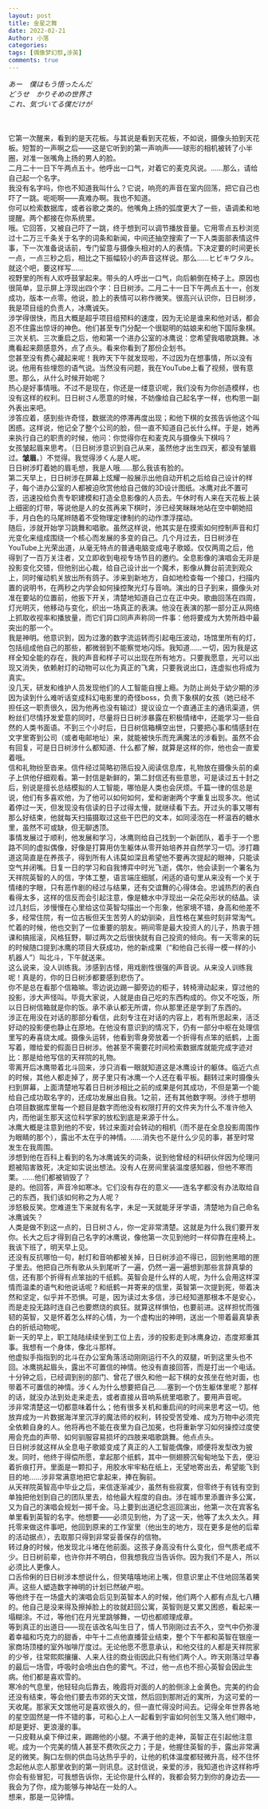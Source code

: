 ```yaml
---
layout: post
title: 金星之舞
date: 2022-02-21
Author: 小落
categories: 
tags: [偶像梦幻祭,涉英]
comments: true
--- 
```


*あー　僕はもう悟ったんだ<br>
どうせ　かりそめの世界さ<br>
これ、気づいてる僕だけが*

<!-- more -->
<br><br>
它第一次醒来，看到的是天花板。与其说是看到天花板，不如说，摄像头拍到天花板。短暂的一声啊之后——这是它听到的第一声响声——球形的相机被转了小半圈，对准一张嘴角上扬的男人的脸。<br>
二月二十一日下午两点五十。他呼出一口气，对着它的麦克风说。……那么，请给自己起一个名字。<br>
我没有名字吗，你也不知道我叫什么？它说，响亮的声音在室内回荡，把它自己也吓了一跳。呃呃啊——真难办啊。我也不知道。<br>
你可以检索数据库，或者谷歌之类的。他嘴角上扬的弧度更大了一些，语调柔和地提醒。两个都接在你系统里。<br>
哦。它回答，又被自己吓了一跳，终于想到可以调节播放音量。它用零点五秒浏览过十二万三千条关于名字的词条和新闻，中间还抽空搜索了一下人类面部表情这件事，下一次准备说话前，专门留意与摄像头相对的人的表情。下决定要的时间更长一点，一点三秒之后，相比之下振幅较小的声音这样说。那么……ヒビキワタル。就这个吧，要这样写……<br>
视野里的所有人欢呼鼓掌起来。带头的人呼出一口气，向后躺倒在椅子上。原因也很简单，显示屏上浮现出四个字：日日树涉。二月二十一日下午两点五十一，创发成功，版本一点零。他说，脸上的表情可以称作微笑。很高兴认识你，日日树涉，我是项目组的负责人，冰鹰诚矢。<br>
涉学得很快，而且大概是超乎项目组预料的速度，因为无论是谁来和他对话，都会忍不住露出惊讶的神色。他们甚至专门分配一个很聪明的姑娘来和他下国际象棋。三次关机、三次重启之后，他和第一个进办公室的冰鹰说：您希望我唱歌跳舞。冰鹰看起来颇感意外，点了点头。看来你看到了那份企划书。<br>
您甚至没有费心藏起来呢！我昨天下午就发现啦，不过因为在想事情，所以没有说。他用有些埋怨的语气说。当然没有问题，我在YouTube上看了视频，很有意思。那么，从什么时候开始呢？<br>
热心是好事情哦。不过不是现在，你还是一缕意识呢，我们没有为你创造模样，也没有这样的权利。日日树さん愿意的时候，不妨像给自己起名字一样，也构思一副外表出来吧。<br>
涉答应着，感到些许奇怪，数据流的停滞再度出现；和他下棋的女孩告诉他这个叫困惑。这样说，他记全了整个公司的脸，但一直不知道自己长什么样。于是，她再来执行自己的职责的时候，他问：你觉得你在和麦克风与摄像头下棋吗？<br>
女孩皱起眉来思考。（日日树涉意识到自己从来，虽然他才出生四天，都没有皱眉过。**皱眉**。）不觉得。我觉得涉くん是人呢。<br>
日日树涉盯着她的眉毛想，我是人哦……那么我该有脸的。<br>
第二天早上，日日树涉在屏幕上炫耀一般展示出他自动开机之后给自己设计的样子，每个进办公室的人都被迫欣赏他给自己做的3D设计图纸。冰鹰对此不置可否，迅速投给负责专职建模和打造全息影像的人员去。午休时有人来在天花板上装上细密的灯带，等说他是人的女孩再来下棋时，涉已经笑眯眯地站在空中朝她招手，月白色的马尾辫随着不受物理定律制约的动作漂浮摆动。<br>
随后，涉就开始学习跳舞和唱歌。虽然这样说，他其实是在摸索如何控制声音和灯光变化来组成围绕一个核心而发展的多变的自己。几个月过去，日日树涉在YouTube上光荣出道，从毫无特点的普通电脑变成电子歌姬。仅仅两周之后，他得到了一百万关注者，又立即收到电视专场节目的邀约。全息影像的演唱会无非是投影变化交错，但他别出心裁，给自己设计出一个魔术，影像从舞台前流到观众上，同时催动机关放出所有鸽子。涉来到新地方，自如地检查每一个接口，扫描内置的说明书，在两秒之内学会如何操控聚光灯与音响。演出的日子到来，摄像头对准在要站的位置前，他扳下开关，清楚地知道自己立在正中央。歌曲回荡在四周，灯光明灭，他移动与变化，织出一场真正的表演。他没在表演的那一部分正从网络上抓取收视率和播放量，而它们异口同声声称同一件事：他将要成为大势所趋中最突出的那一个。<br>
我是神明。他意识到，因为过激的数字流运转而引起电压波动，场馆里所有的灯，包括组成他自己的那些，都微弱到不能察觉地闪烁。我知道……一切，因为我是这样全知全能的存在，我的声音和样子可以出现在所有地方。只要我愿意，光可以出现又消失，依赖射灯的动物可以化为真正的飞禽，只要我说出口，连虚拟也将成为真实。<br>
没几天，研发和维护人员发现他们的人工智能自搜上瘾。为防止尚处于幼少期的涉因为读到什么难听话变成科幻电影里的奇怪boss，负责下象棋的女孩（她已经不担任这一职责很久，因为他再也没有输过）提议设立一个直通正主的通讯渠道，供粉丝们尽情抒发爱意的同时，尽量将日日树涉暴露在积极情绪中，还能学习一些自然的人类书面语。不到三个小时后，日日树信箱横空出世，只要把心事和情感封在文字里寄到公司（或者电邮地址）来，就能被快乐而充满魔法的涉看到。虽然不会有回复，可是日日树涉什么都知道、什么都了解，就算是这样的你，他也会一直爱着哦。<br>
信和礼物纷至沓来。信件经过简略初筛后投入阅读信息库，礼物放在摄像头前的桌子上供他仔细观看。第一封信是新鲜的，第二封信还有些意思，可是读过五十封之后，别说是擅长总结模拟的人工智能，哪怕是人类也会厌烦。千篇一律的信总是说，他们有多喜欢他，为了他可以如何如何，爱和谢谢两个字重复出现多次。他试着停过一天，但发现没有信读的日子过得太慢，就继续看下去。开过头的事又哪有那么好结束，他就每天扫描摄取过这些干巴巴的文本，如同浸泡在一杯温吞的糖水里，虽然不可或缺，但无聊透顶。<br>
事情发展过于顺利，他发展和学习，冰鹰则给自己找到一个新团队，着手于一个思路不同的虚拟偶像，好像是打算用仿生躯体从零开始培养并自然学习一切。涉打趣道这简直是在养孩子，得到所有人讳莫如深且希望他不要再次提起的眼神，只能读空气并闭嘴。日复一日的学习和自我博弈中时光飞逝，偶尔，他会读到一个署名为天祥院英智的人的信，字体工整，语言端庄细腻，闲适的语句里从来没有一个关于情绪的字眼，只有恶作剧的经过与结果，还有交谊舞的心得体会。忠诚热烈的表白看得太多，这样的信反而会引起注意，像是糖水中浮现出一朵花朵形状的结晶。读过几封后，涉慢慢在心里给这位英智勾描出一个形象，他家境不错，身高和他差不多，经常住院，有一位古板但天生苦劳人的幼驯染，且性格在某些时刻非常淘气。<br>
忙着的时候，他也交到了一位重要的朋友。朔间零是最大投资人的儿子，热衷于翘课和搞摇滚，风格狂野，聊过两次之后很快就有自己投资的倾向。有一天零来的玩的时候随口提到冰鹰的项目大获成功，他的新成果（“和他自己长得一模一样的小机器人”）叫北斗，下午就送来。<br>
这么说来，没人训练我。涉感到古怪，用戏剧性很强的声音说。从来没人训练我呢！真是的，你的日日树涉都要感到悲伤了。<br>
你不是总在看那个信箱嘛。零边说边踢一脚旁边的柜子，转椅滑动起来，穿过他的投影，涉大声怪叫。毕竟大家说，人就是由自己吃的东西构成的。你又不吃饭，所以日日树信箱就是你的饭。承不承认都无所谓，你从那里还是学到了东西的。<br>
涉正在用没在对话的那部分看信，此刻专注在对话的内容上，若有所思起来，活泛好动的投影便也静止在原地。在他没有意识到的情况下，仍有一部分中枢在处理信里写的寿喜烧太咸。摄像头运转，他看到零身旁放着一个折得有点笨的纸鹤，上面写着，赠给爱的假面日日树涉。他甚至不需要花时间检索数据库就能完成字迹对比：那是给他写信的天祥院的礼物。<br>
零离开后冰鹰带着北斗回来，涉只消看一眼就知道这是冰鹰设计的躯体。临近六点的时候，其他人都走掉了，房子里只有冰鹰一个人还在看平板。翻转过来时摄像头扫到屏幕，上面清楚地写着日日树涉相比之前的成果是何其成功，不但是第一个能给自己成功取名字的，还成功发展出自我。1之前，还有其他数字啊。涉终于想明白项目数据库里每一个题目是数字而他没有权限打开的文件夹为什么不准许他入内，而他诞生那天这位科学家的放松到底是来源于什么。<br>
冰鹰大概是注意到他的不安，转过来面对会转动的相机（而不是在全息投影周围作为眼睛的那个），露出不太在乎的神情。……消失也不是什么少见的事，甚至时常发生在我周围。<br>
涉想到他在百科上看到的名为冰鹰诚矢的词条，说到他曾经的科研伙伴因为伦理问题被陷害致死，决定如实说出想法。没有人在房间里装温度感知器，但他不寒而栗。……他们都被销毁了？<br>
是的。他回答，声音冷如寒冰。它们没有存在的意义——连名字都没有办法取给自己的东西，我们该如何称之为人呢？<br>
涉怒极反笑。您难道生下来就有名字，未足一天就能牙牙学语，清楚地为自己命名冰鹰诚矢？<br>
人类是做不到这一点的，日日树さん，你一定非常清楚。这就是为什么我们要开发你。长大之后才得到自己名字的冰鹰说，像他第一次见到他时一样仰靠在座椅上。我该下班了，明天早上见。<br>
还没有反抗哪怕一句，射灯和音响都被关掉，日日树涉迫不得已，回到他黑暗的匣子里去。他把自己所有歌从头到尾听了一遍，仍然一遍一遍想到那些言辞真挚的信，还有那个折得有点笨拙的千纸鹤。英智会是什么样的人呢，为什么会用这样深情而温柔的语气和他说话呢？和纸鹤一并寄来的信里，英智第一次提到死，带着决然和坚定，似乎并不恐惧。可是，因为读过太多信，涉已经知道那根本不是安心，而是走投无路时连自己也要燃烧的疯狂。就算这样惧怕，也要前进。这样担忧而强韧的英智，又是怀着怎么样的心情，为一个虚构出的神明，送出一个带着最真挚表白的折纸动物呢。<br>
新一天的早上，职工陆陆续续坐到工位上去，涉的投影走到冰鹰身边，态度郑重其事。我想有一个身体，像北斗那样。<br>
他虚拟手指指到的北斗在办公室角落活动刚刚运行不久的双腿，听到这里头也不回。冰鹰挑起眉头，露出不可置信的神情。他没有直接回答，而是打出一个电话。十分钟之后，已经调到别的部门、曾花了很久和他一起下棋的女孩坐在他对面，也带着不可置信的神情。涉くん为什么想要把自己……塞到一个仿生躯体里呢？那样的话，就没办法到处走来走去，或者直接从音响系统里唱歌了。要用声音呢。<br>
涉非常清楚这一切都意味着什么；他有很多关机和重启间的时间来思考这一切。他放弃成为一片数据海洋里沉浮的魔法师的权利，转投受苦受难、成为万物中必须完全依赖自身的人。他将再也不能在夜里为自己加冕，也将重新学习如何操控过度使用会充血的声带、如何驯服容易损坏的四肢来唱歌跳舞。他点点头。<br>
日日树涉就这样从全息电子歌姬变成了真正的人工智能偶像，顺便将发型改为披发。同时，他终于得偿所愿，拿起那个纸鹤，其中一侧翅膀沉甸甸地坠下去，便沿着折痕打开。里面是一颗扣子，用胶水牢牢粘在纸上，无望地寄出去，希望能飞到目的地……涉非常满意地把它拿起来，捧在胸前。<br>
从天祥院英智高中毕业之后，来信逐渐减少，虽然有些寂寞，但零终于有钱有空到单独把他划到自己的团队里去，给他最大程度的自由。涉在城市里添置许多公寓，又为自己的演唱会规划一掷千金。马上要到出道纪念巡回演出，他第一次在宾客名单里看到英智的名字。他想要——必须见到他，为了这一天，他等了太久太久。拜托零来做这件事吧，他回到原来的工作室里（他出生的地方，现在更多是他的后辈的活动据点），去取那只得到非常妥善保存的信物。<br>
转过身的时候，他发现北斗堵在他前面。这孩子身高没有什么变化，但气质老成不少。日日树前辈，也许你并不明白，但我想我应当告诉你。因为我们不是人，所以必须比人更像人。<br>
口舌伶俐的日日树涉本想说什么，但笑嘻嘻地闭上嘴，但意识里止不住地回荡着笑声。这些人塑造数字神明的计划已然破产啦。<br>
等他终于在一场盛大的演唱会后见到英智本人的时候，他们两个人都有点乱七八糟的。他自己是没来得及擦掉脸上的妆就赶回公寓，英智则是又累又困惑，看起来一塌糊涂。不过，等他们在月光里跳够舞，一切也都顺理成章。<br>
等到真正的出道日——现在该改名叫生日了，情人节刚刚过去不久，空气中仍弥漫着幸福和巧克力的甜香，中午十二点他直播营业结束，整个下午都和英智在银座一家商场顶楼的室外咖啡厅度过。无论他愿不愿意承认，和他交往的人都是天祥院家的少爷，往常熙熙攘攘、人来人往的商业街因此只有他们两个人。昨天刚落过早春的最后一场雪，呼吸时会喷出白色的雾气。不过，他一点也不担心英智会因此生病。他们都是喜欢雪的。<br>
寒冷的气息里，他轻轻向后靠去，晚霞将对面的人的脸侧涂上金黄色。完美的约会还没有结束，等会他们要去市郊的天文馆，然后回到那附近的寓所，为这可爱的一天收尾。那家天文馆他可是喜欢很久的，但一直忙得没时间去。记得全年世界各地的星空固然是一件不错的事，可和心上人一起看到宇宙如何创生又落入他们眼中，却是更好、更浪漫的事。<br>
一只皮鞋从桌下伸过来，踢踢他的小腿。不满于他的走神，英智正在引起他注意呢。成为一个完美的情人甚至不费吹灰之力；于是，他握住英智的手，露出非常满足的微笑。胸口左侧的供血马达热乎乎的，让他的机体温度都轻微升高，经不住怀念起他从恋人那里收到的第一则讯息。这封信说，亲爱的涉，我知道也许这样称呼你会有些冒犯，可我想告诉你，无论你是什么样的，我都会努力到你的身边去——我会为了你，成为能够与神站在一处的人。<br>
想来，那是一见钟情。
